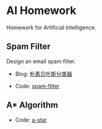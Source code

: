 # AI Homework

Homework for Artificial Intelligence.

## Spam Filter

Design an email spam filter.

- Blog: [朴素贝叶斯分类器](https://whichxjy.com/naive-bayes/)

- Code: [spam-filter](./spam-filter)

## A* Algorithm

- Code: [a-star](./a-star)